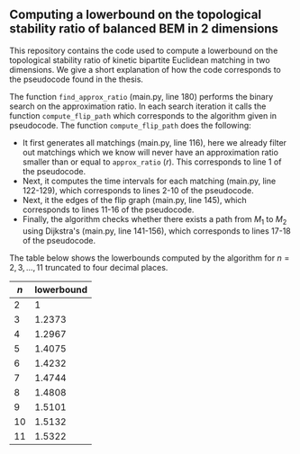 ## Computing a lowerbound on the topological stability ratio of balanced BEM in 2 dimensions
This repository contains the code used to compute a lowerbound on the topological stability ratio of kinetic bipartite Euclidean matching in two dimensions. We give a short explanation of how the code corresponds to the pseudocode found in the thesis.

The function `find_approx_ratio` (main.py, line 180) performs the binary search on the approximation ratio. In each search iteration it calls the function `compute_flip_path` which corresponds to the algorithm given in pseudocode. The function `compute_flip_path` does the following:
- It first generates all matchings (main.py, line 116), here we already filter out matchings which we know will never have an approximation ratio smaller than or equal to `approx_ratio` ($r$). This corresponds to line 1 of the pseudocode.
- Next, it computes the time intervals for each matching (main.py, line 122-129), which corresponds to lines 2-10 of the pseudocode.
- Next, it the edges of the flip graph (main.py, line 145), which corresponds to lines 11-16 of the pseudocode.
- Finally, the algorithm checks whether there exists a path from $M_1$ to $M_2$ using Dijkstra's (main.py, line 141-156), which corresponds to lines 17-18 of the pseudocode.

The table below shows the lowerbounds computed by the algorithm for $n = 2, 3, \dots, 11$ truncated to four decimal places.

| $n$ | lowerbound |
|-----|------------|
| 2 | 1 |
| 3 | 1.2373 |
| 4 | 1.2967 |
| 5 | 1.4075 |
| 6 | 1.4232 |
| 7 | 1.4744 |
| 8 | 1.4808 |
| 9 | 1.5101 |
| 10 | 1.5132 |
| 11 | 1.5322 |
